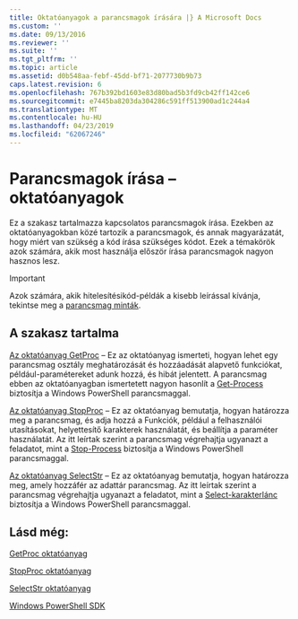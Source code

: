 ```yaml
---
title: Oktatóanyagok a parancsmagok írására |} A Microsoft Docs
ms.custom: ''
ms.date: 09/13/2016
ms.reviewer: ''
ms.suite: ''
ms.tgt_pltfrm: ''
ms.topic: article
ms.assetid: d0b548aa-febf-45dd-bf71-2077730b9b73
caps.latest.revision: 6
ms.openlocfilehash: 767b392bd1603e83d80bad5b3fd9cb42ff142ce6
ms.sourcegitcommit: e7445ba8203da304286c591ff513900ad1c244a4
ms.translationtype: MT
ms.contentlocale: hu-HU
ms.lasthandoff: 04/23/2019
ms.locfileid: "62067246"
---
```

# <a name="tutorials-for-writing-cmdlets"></a>Parancsmagok írása – oktatóanyagok

Ez a szakasz tartalmazza kapcsolatos parancsmagok írása. Ezekben az oktatóanyagokban közé tartozik a parancsmagok, és annak magyarázatát, hogy miért van szükség a kód írása szükséges kódot. Ezek a témakörök azok számára, akik most használja először írása parancsmagok nagyon hasznos lesz.

> [!IMPORTANT]
> Azok számára, akik hitelesítésikód-példák a kisebb leírással kívánja, tekintse meg a [parancsmag minták](./cmdlet-samples.md).

## <a name="in-this-section"></a>A szakasz tartalma

[Az oktatóanyag GetProc](./getproc-tutorial.md) – Ez az oktatóanyag ismerteti, hogyan lehet egy parancsmag osztály meghatározását és hozzáadását alapvető funkciókat, például-paramétereket adunk hozzá, és hibát jelentett. A parancsmag ebben az oktatóanyagban ismertetett nagyon hasonlít a [Get-Process](/powershell/module/Microsoft.PowerShell.Management/Get-Process) biztosítja a Windows PowerShell parancsmaggal.

[Az oktatóanyag StopProc](./stopproc-tutorial.md) – Ez az oktatóanyag bemutatja, hogyan határozza meg a parancsmag, és adja hozzá a Funkciók, például a felhasználói utasításokat, helyettesítő karakterek használatát, és beállítja a paraméter használatát. Az itt leírtak szerint a parancsmag végrehajtja ugyanazt a feladatot, mint a [Stop-Process](/powershell/module/Microsoft.PowerShell.Management/Stop-Process) biztosítja a Windows PowerShell parancsmaggal.

[Az oktatóanyag SelectStr](./selectstr-tutorial.md) – Ez az oktatóanyag bemutatja, hogyan határozza meg, amely hozzáfér az adattár parancsmag. Az itt leírtak szerint a parancsmag végrehajtja ugyanazt a feladatot, mint a [Select-karakterlánc](/powershell/module/microsoft.powershell.utility/select-string) biztosítja a Windows PowerShell parancsmaggal.

## <a name="see-also"></a>Lásd még:

[GetProc oktatóanyag](./getproc-tutorial.md)

[StopProc oktatóanyag](./stopproc-tutorial.md)

[SelectStr oktatóanyag](./selectstr-tutorial.md)

[Windows PowerShell SDK](../windows-powershell-reference.md)
